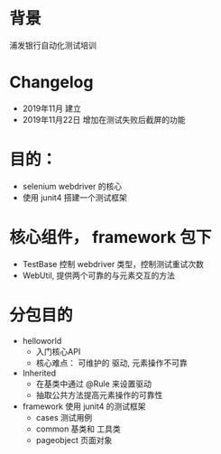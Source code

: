 # 背景
浦发银行自动化测试培训

# Changelog 
- 2019年11月 建立
- 2019年11月22日 增加在测试失败后截屏的功能

# 目的：
- selenium webdriver 的核心
- 使用 junit4 搭建一个测试框架

# 核心组件， framework 包下
- TestBase 控制 webdriver 类型，控制测试重试次数
- WebUtil, 提供两个可靠的与元素交互的方法

# 分包目的
- helloworld  
  - 入门核心API 
  - 核心难点： 可维护的 驱动, 元素操作不可靠
- Inherited  
  - 在基类中通过 @Rule 来设置驱动
  - 抽取公共方法提高元素操作的可靠性
- framework 使用 junit4 的测试框架
  - cases 测试用例
  - common 基类和 工具类
  - pageobject 页面对象